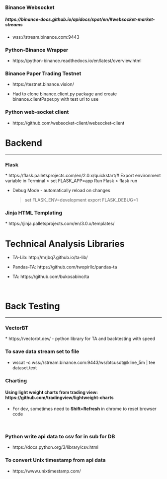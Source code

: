 <h3>Binance Websocket</h2>
<h5>https://binance-docs.github.io/apidocs/spot/en/#websocket-market-streams</h5>
<ul><li>wss://stream.binance.com:9443</li></ul>

<h3>Python-Binance Wrapper</h3>
<ul><li>https://python-binance.readthedocs.io/en/latest/overview.html</li></ul>

<h3>Binance Paper Trading Testnet</h3>
<ul><li>https://testnet.binance.vision/</li></ul>
<ul><li>Had to clone binance.client.py package and create binance.clientPaper.py with test url to use</ul></li>

<h3>Python web-socket client</h5>
<ul><li>https://github.com/websocket-client/websocket-client</li></ul>

<h1>Backend</h1>
<hr>
<h3>Flask</h3>
* https://flask.palletsprojects.com/en/2.0.x/quickstart/#
    Export environment variable in Terminal
        > set FLASK_APP=app
    Run Flask
        > flask run

* Debug Mode - automatically reload on changes
    > set FLASK_ENV=development
    > export FLASK_DEBUG=1


<h3>Jinja HTML Templating</h3>
* https://jinja.palletsprojects.com/en/3.0.x/templates/

</br>
<h1>Technical Analysis Libraries</h3>
<ul><li>TA-Lib: http://mrjbq7.github.io/ta-lib/</li></ul>
<ul><li>Pandas-TA: https://github.com/twopirllc/pandas-ta</li></ul>
<ul><li>TA: https://github.com/bukosabino/ta</li></ul>

</br>
<h1>Back Testing</h1>
<hr>
<h3>VectorBT</h3>
* https://vectorbt.dev/ - python library for TA and backtesting with speed

<h3>To save data stream set to file</h3>
<ul><li>wscat -c wss://stream.binance.com:9443/ws/btcusdt@kline_5m | tee dataset.text</ul></li>

<h3>Charting</h3>
<h4>Using light weight charts from trading view: https://github.com/tradingview/lightweight-charts</h4>
<ul><li>For dev, sometimes need to <b>Shift+Refresh</b> in chrome to reset browser code</li></ul>

</br>

<h3>Python write api data to csv for in sub for DB</h3>
<ul><li>https://docs.python.org/3/library/csv.html</li></ul>

<h3>To convert Unix timestamp from api data</h3>
<ul><li>https://www.unixtimestamp.com/</li></ul>












